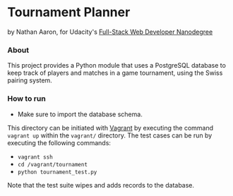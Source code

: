 # Tournament Planner

by Nathan Aaron, for Udacity's [Full-Stack Web Developer Nanodegree](https://www.udacity.com/course/nd004)

### About

This project provides a Python module that uses a PostgreSQL database to keep track of players and matches in a game tournament, using the Swiss pairing system.

### How to run

- Make sure to import the database schema.

This directory can be initiated with [Vagrant](https://www.vagrantup.com/) by executing the command `vagrant up` within the `vagrant/` directory.  The test cases can be run by executing the following commands:

- `vagrant ssh`
- `cd /vagrant/tournament`
- `python tournament_test.py`

Note that the test suite wipes and adds records to the database.